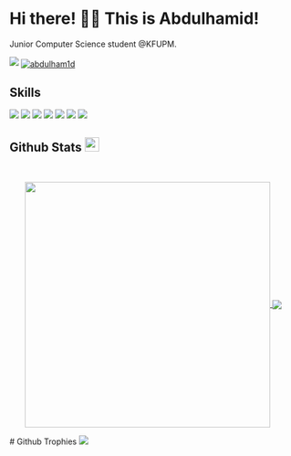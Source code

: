 <h1>Hi there! 👋🏻 This is Abdulhamid!</h1>   

Junior Computer Science student @KFUPM.

  <p align="left">
    <a href="https://www.linkedin.com/in/abdulham1d/" target="_blank"><img src="https://img.shields.io/badge/-LinkedIn-222222?style=flat-square&logo=Linkedin&logoColor=white)"></a>
    <a href="mailto:hamid@hamidf.com" target="_blank"><img align="center" src="https://img.shields.io/badge/-Gmail-EA4335?style=flat-square&logo=Gmail&logoColor=white" alt="abdulham1d"/></a>
  </p>

## Skills
![](https://img.shields.io/badge/Code-Python-informational?style=flat&logo=python)
![](https://img.shields.io/badge/Code-JAVA-informational?&logo=java)
![](https://img.shields.io/badge/Code-HTML5-informational?style=flat&logo=html5)
![](https://img.shields.io/badge/Code-CSS-informational?style=flat&logo=css)
![](https://img.shields.io/badge/LaTeX-informational?style=flat&logo=bootstrap)
![](https://img.shields.io/badge/Code-JavaScript-informational?style=flat&logo=javascript)
![](https://img.shields.io/badge/Database-SQLite-informational?style=flat&logo=sqlite)


## Github Stats <img src="https://media.giphy.com/media/cj87CxfRtrUifF3Ryk/giphy.gif" width="25px">


 <br />
 <p align="center">
  <a href="https://github.com/abdulham1d">
   <img width="430" align="center" src="https://github-readme-stats.vercel.app/api?username=abdulham1d&show_icons=true&theme=radical&count_private=true">
  </a>
  <a href="https://github.com/abdulham1d/github-readme-stats">
    <img align="center" src="https://github-readme-stats.anuraghazra1.vercel.app/api/top-langs/?username=abdulham1d&layout=compact&theme=radical&langs_count=6&count_private=true" />
  </a>
 </p>
# Github Trophies
<img src="https://github-profile-trophy.vercel.app/?username=abdulham1d&theme=onestar&rank=SSS,SS,S,AAA,AA,A,B,C,SECRET" />
